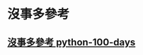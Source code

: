 # 沒事多參考

## [沒事多參考 python-100-days](https://github.com/jackfrued/Python-100-Days/blob/master/Day01-15/02.语言元素.md)